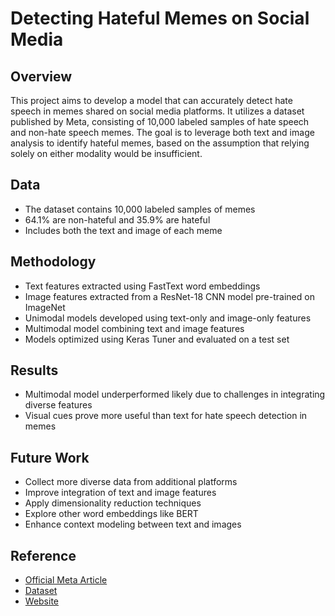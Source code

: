 # Detecting Hateful Memes on Social Media

## Overview
This project aims to develop a model that can accurately detect hate speech in memes shared on social media platforms. It utilizes a dataset published by Meta, consisting of 10,000 labeled samples of hate speech and non-hate speech memes. The goal is to leverage both text and image analysis to identify hateful memes, based on the assumption that relying solely on either modality would be insufficient.

## Data
- The dataset contains 10,000 labeled samples of memes
- 64.1% are non-hateful and 35.9% are hateful
- Includes both the text and image of each meme

## Methodology
- Text features extracted using FastText word embeddings
- Image features extracted from a ResNet-18 CNN model pre-trained on ImageNet
- Unimodal models developed using text-only and image-only features
- Multimodal model combining text and image features
- Models optimized using Keras Tuner and evaluated on a test set

## Results
- Multimodal model underperformed likely due to challenges in integrating diverse features
- Visual cues prove more useful than text for hate speech detection in memes

## Future Work
- Collect more diverse data from additional platforms
- Improve integration of text and image features
- Apply dimensionality reduction techniques
- Explore other word embeddings like BERT
- Enhance context modeling between text and images

## Reference
- [Official Meta Article](https://ai.meta.com/blog/how-facebook-uses-super-efficient-ai-models-to-detect-hate-speech/)
- [Dataset](https://www.kaggle.com/datasets/parthplc/facebook-hateful-meme-dataset)
- [Website](https://hatefulmemeschallenge.com)
